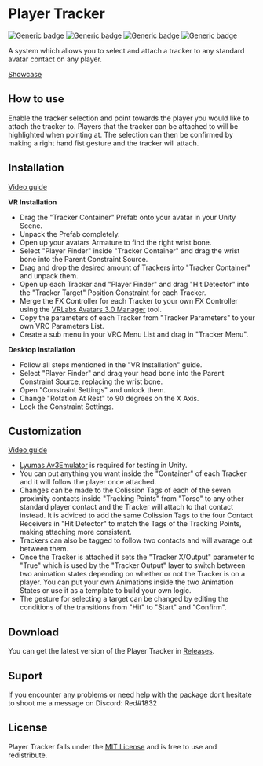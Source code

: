 # Player Tracker
[![Generic badge](https://img.shields.io/badge/Version-1.0-orange.svg)](https://github.com/hfcRed/Player-Tracker/releases/latest)
[![Generic badge](https://img.shields.io/badge/Unity-2019.4.31f1-informational.svg)](https://unity3d.com/unity/whats-new/2019.4.31)
[![Generic badge](https://img.shields.io/badge/SDK-AvatarSDK3-informational.svg)](https://vrchat.com/home/download)
[![Generic badge](https://img.shields.io/badge/License-MIT-informational.svg)](https://github.com/hfcRed/Player-Tracker/blob/main/LICENSE)

A system which allows you to select and attach a tracker to any standard avatar contact on any player.

[Showcase](https://twitter.com/VRCRedd/status/1519102776764035072)

## How to use

Enable the tracker selection and point towards the player you would like to attach the tracker to. Players that the tracker can be attached to will be highlighted when pointing at. The selection can then be confirmed by making a right hand fist gesture and the tracker will attach.

## Installation

[Video guide](https://youtu.be/VxRd_xnk8cw)

**VR Installation**

* Drag the "Tracker Container" Prefab onto your avatar in your Unity Scene.
* Unpack the Prefab completely.
* Open up your avatars Armature to find the right wrist bone.
* Select "Player Finder" inside "Tracker Container" and drag the wrist bone into the Parent Constraint Source.
* Drag and drop the desired amount of Trackers into "Tracker Container" and unpack them.
* Open up each Tracker and "Player Finder" and drag "Hit Detector" into the "Tracker Target" Position Constraint for each Tracker.
* Merge the FX Controller for each Tracker to your own FX Controller using the [VRLabs Avatars 3.0 Manager](https://github.com/VRLabs/Avatars-3.0-Manager) tool.
* Copy the parameters of each Tracker from "Tracker Parameters" to your own VRC Parameters List.
* Create a sub menu in your VRC Menu List and drag in "Tracker Menu".

**Desktop Installation**

* Follow all steps mentioned in the "VR Installation" guide.
* Select "Player Finder" and drag your head bone into the Parent Constraint Source, replacing the wrist bone.
* Open "Constraint Settings" and unlock them.
* Change "Rotation At Rest" to 90 degrees on the X Axis.
* Lock the Constraint Settings.

## Customization

[Video guide](https://youtu.be/fnzjePar9lw)

* [Lyumas Av3Emulator](https://github.com/lyuma/Av3Emulator) is required for testing in Unity.
* You can put anything you want inside the "Container" of each Tracker and it will follow the player once attached.
* Changes can be made to the Colission Tags of each of the seven proximity contacts inside "Tracking Points" from "Torso" to any other standard player contact and the Tracker will attach to that contact instead. It is adviced to add the same Colission Tags to the four Contact Receivers in "Hit Detector" to match the Tags of the Tracking Points, making attaching more consistent.
* Trackers can also be tagged to follow two contacts and will avarage out between them.
* Once the Tracker is attached it sets the "Tracker X/Output" parameter to "True" which is used by the "Tracker Output" layer to switch between two animation states depending on whether or not the Tracker is on a player. You can put your own Animations inside the two Animation States or use it as a template to build your own logic.
* The gesture for selecting a target can be changed by editing the conditions of the transitions from "Hit" to "Start" and "Confirm".

## Download

You can get the latest version of the Player Tracker in [Releases](https://github.com/hfcRed/Player-Tracker/releases/latest).

## Suport

If you encounter any problems or need help with the package dont hesitate to shoot me a message on Discord:
Red#1832

## License

Player Tracker falls under the [MIT License](https://github.com/hfcRed/Player-Tracker/blob/main/LICENSE) and is free to use and redistribute.
